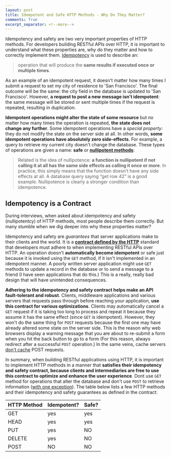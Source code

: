 ```yaml
---
layout: post
title: Idempotent and Safe HTTP Methods - Why Do They Matter?
comments: True
excerpt_separator: <!--more-->
---
```


Idempotency and safety are two very important properties of HTTP methods. For developers building RESTful APIs over HTTP, it is important to understand what these properties are, why do they matter and how to correctly implement them. [Idempotency](https://en.wikipedia.org/wiki/Idempotence) is used to describe an:

> operation that will produce the **same results if executed once or multiple times**.

<!--more-->

As an example of an idempotent request, it doesn't matter how many times I submit a request to set my city of residence to 'San Francisco'. The final outcome will be the same: the city field in the database is updated to 'San Francisco'. However, **a request to post a new message isn't idempotent**: the same message will be stored or sent multiple times if the request is repeated, resulting in duplication.

**Idempotent operations might alter the state of some resource** but no matter how many times the operation is repeated, **the state does not change any further**. Some idempotent operations have a *special property*: they do not modify the state on the server side at all. In other words, **some idempotent operations have absolutely zero side-effects**. For example, a query to retrieve my current city doesn't change the database. These types of operations are given a name: **safe** or **[nullipotent methods](http://www.less-broken.com/blog/2011/07/why-you-should-care-about-idempotence.html)**:

> Related is the idea of nullipotence: **a function is nullipotent if not calling it at all has the same side effects as calling it once or more**. In practice, this simply means that the function doesn’t have any side effects at all. A database query saying “get row 42” is a good example. Nullipotence is clearly a stronger condition than idempotence.


## Idempotency is a Contract

During interviews, when asked about idempotency and safety (nullipotentcy) of HTTP methods, most people describe them correctly. But many stumble when we dig deeper into why these properties matter?

Idempotency and safety are *guarantees* that server applications make to their clients and the world. It is a **[contract defined by the HTTP](https://www.w3.org/Protocols/rfc2616/rfc2616-sec9.html)** standard that developers must adhere to when implementing RESTful APIs over HTTP. An operation doesn't **automatically become idempotent** or safe just because it is invoked using the `GET` method, if it isn't implemented in an idempotent manner. A poorly written server application might use `GET` methods to update a record in the database or to send a message to a friend (I have seen applications that do this.) This is a really, really bad design that will have unintended consequences.

**Adhering to the idempotency and safety contract helps make an API fault-tolerant and robust**. Clients, middleware applications and various servers that requests pass through before reaching your application, **use this contract for various optimizations**. Clients may automatically cancel a `GET` request if it is taking too long to process and repeat it because they assume it has the same effect (since `GET` is idempotent). However, they won't do the same thing for `POST` requests because the first one may have already altered some state on the server side. This is the reason why web browsers display a warning message that you are about to re-submit a form when you hit the back button to go to a form (For this reason, always redirect after a successful `POST` operation.)
In the same veins, cache servers [don't cache](http://stackoverflow.com/questions/626057/is-it-possible-to-cache-post-methods-in-http) POST requests.

In summary, when building RESTful applications using HTTP, it is important to implement HTTP methods in a manner that **satisfies their idempotency and safety contract, because clients and intermediaries are free to use this contract to optimize and enhance the user experience**. Dont use `GET` method for operations that alter the database and don't use `POST` to retrieve information ([with one exception](https://blogs.dropbox.com/developers/2015/03/limitations-of-the-get-method-in-http/)). The table below lists a few HTTP methods and their idempotency and safety guarantees as defined in the contract:

| HTTP Method | Idempotent?      | Safe?     |
| ----------- | ---------------  | --------- |
| GET         | yes              | yes       |
| HEAD        | yes              | yes       |
| PUT         | yes              | NO        |
| DELETE      | yes              | NO        |
| POST        | NO               | NO        |
